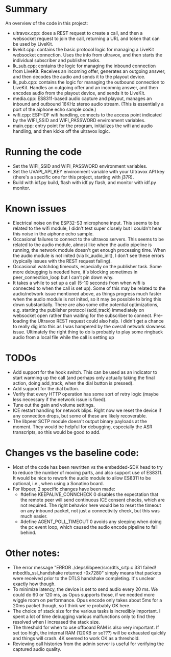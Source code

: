 # Summary

An overview of the code in this project:

- ultravox.cpp: does a REST request to create a call, and then a websocket request to join the call, returning a URL and token that can be used by LiveKit.
- livekit.cpp: contains the basic protocol logic for managing a LiveKit websocket connection. Uses the info from ultravox, and then starts the individual subscriber and publisher tasks.
- lk_sub.cpp: contains the logic for managing the inbound connection from LiveKit. Receives an incoming offer, generates an outgoing answer, and then decodes the audio and sends it to the playout device.
- lk_pub.cpp: contains the logic for managing the outbound connection to LiveKit. Handles an outgoing offer and an incomnig answer, and then encodes audio from the playout device, and sends it to LiveKit.
- media.cpp: ES8311-based audio capture and playout, manages an inbound and outbound 16KHz stereo audio stream. (This is essentially a port of the aiphone echo sample code.)
- wifi.cpp: ESP-IDF wifi handling, connects to the access point indicated by the WIFI_SSID and WIFI_PASSWORD environment variables.
- main.cpp: entry point for the program, initializes the wifi and audio handling, and then kicks off the ultravox logic.

# Running the code

- Set the WIFI_SSID and WIFI_PASSWORD environment variables.
- Set the UVAPI_API_KEY environment variable with your Ultravox API key (there's a specific one for this project, starting with j37R).
- Build with idf.py build, flash with idf.py flash, and monitor with idf.py monitor.

# Known issues

- Electrical noise on the ESP32-S3 microphone input. This seems to be related to the wifi module, I didn't test super closely but I couldn't hear this noise in the aiphone echo sample.
- Occasional failures to connect to the ultravox servers. This seems to be related to the audio module, almost like when the audio pipeline is running, the network module doesn't get enough processing time.
  When the audio module is not inited (via lk_audio_init), I don't see these errors (typically issues with the REST request failing).
- Occasional watchdog timeouts, especially on the publisher task. Some more debugging is needed here, it's blocking sometimes in peer_connection_loop but I can't pin down why.
- It takes a while to set up a call (5-10 seconds from when wifi is connected to when the call is set up). Some of this may be related to the audio/network issue mentioned above, as
  things progress much faster when the audio module is not inited, so it may be possible to bring this down substantially.
  There are also some othe potential optimizations, e.g. starting the publisher protocol (add_track) immediately on websocket open rather than waiting for the subscriber to connect.
  Pre-loading the Ultravox REST request could also help. I didn't get a chance to really dig into this as I was hampered by the overall network slowness issue.
  Ultimately the right thing to do is probably to play some ringback audio from a local file while the call is setting up

# TODOs

- Add support for the hook switch. This can be used as an indicator to start warming up the call (and perhaps only actually taking the final action, doing add_track, when the dial button is pressed).
- Add support for the dial button.
- Verify that every HTTP operation has some sort of retry logic (maybe less necessary if the network issue is fixed).
- Tune out the gain and volume settings.
- ICE restart handling for network blips. Right now we reset the device if any connection drops, but some of these are likely recoverable.
- The libpeer SCTP module doesn't output binary payloads at the moment. They would be helpful for debugging, especially the ASR transcripts, so this would be good to add.

# Changes vs the baseline code:

- Most of the code has been rewritten vs the embedded-SDK head to try to reduce the number of moving parts, and also support use of ES8311. It would be nice to rework the audio module to allow ES8311 to be optional, i.e., when using a Sonatino board.
- For libpeer, 2 specific changes have been made:
  - #define KEEPALIVE_CONNCHECK 0 disables the expectation that the remote peer will send continuous ICE consent checks, which are not required. The right behavior here would be to reset the timeout on any inbound packet, not just a connectivity check, but this was much easier.
  - #define AGENT_POLL_TIMEOUT 0 avoids any sleeping when doing the pc event loop, which caused the audio encode pipeline to fall behind.

# Other notes:

- The error message "ERROR ./deps/libpeer/src/dtls_srtp.c 331 failed! mbedtls_ssl_handshake returned -0x7280" simply means that packets were received prior to the DTLS handshake completing. It's unclear exactly how though.
- To minimize latency, the device is set to send audio every 20 ms. We could do 60 or 120 ms, as Opus supports those, if we needed more wiggle room on performance. Opus encode only takes about 5ms for a 20ms packet though, so I think we're probably OK here.
- The choice of stack size for the various tasks is incredibly important. I spent a lot of time debugging various malfunctions only to find they resolved when I increased the stack size.
- The threshold for when to use offboard RAM is also very important. If set too high, the internal RAM (120KB or so???) will be exhausted quickly and things will crash. 4K seemed to work OK as a threshold.
- Reviewing call histories from the admin server is useful for verifying the captured audio quality.
